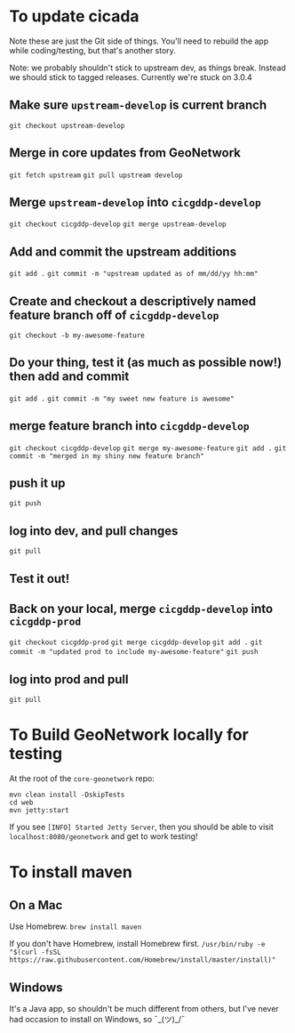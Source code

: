 # To update cicada

Note these are just the Git side of things. You'll need to rebuild the app while coding/testing, but that's another story.

Note: we probably shouldn't stick to upstream dev, as things break. Instead we should stick to tagged releases. Currently we're stuck on 3.0.4

## Make sure `upstream-develop` is current branch
`git checkout upstream-develop`

## Merge in core updates from GeoNetwork
`git fetch upstream`
`git pull upstream develop`

## Merge `upstream-develop` into `cicgddp-develop`
`git checkout cicgddp-develop`
`git merge upstream-develop`

## Add and commit the upstream additions
`git add .`
`git commit -m "upstream updated as of mm/dd/yy hh:mm"`

## Create and checkout a descriptively named feature branch off of `cicgddp-develop`
`git checkout -b my-awesome-feature`

## Do your thing, test it (as much as possible now!) then add and commit
`git add .`
`git commit -m "my sweet new feature is awesome"`

## merge feature branch into `cicgddp-develop`
`git checkout cicgddp-develop`
`git merge my-awesome-feature`
`git add .`
`git commit -m "merged in my shiny new feature branch"`

## push it up
`git push`

## log into dev, and pull changes
`git pull`

## Test it out!

## Back on your local, merge `cicgddp-develop` into `cicgddp-prod`
`git checkout cicgddp-prod`
`git merge cicgddp-develop`
`git add .`
`git commit -m "updated prod to include my-awesome-feature"`
`git push`

## log into prod and pull
`git pull`


# To Build GeoNetwork locally for testing
At the root of the `core-geonetwork` repo:

```
mvn clean install -DskipTests
cd web
mvn jetty:start
```

If you see `[INFO] Started Jetty Server`, then you should be able to visit `localhost:8080/geonetwork` and get to work testing!

# To install maven

## On a Mac
Use Homebrew.
`brew install maven`

If you don't have Homebrew, install Homebrew first.
`/usr/bin/ruby -e "$(curl -fsSL https://raw.githubusercontent.com/Homebrew/install/master/install)"`

## Windows
It's a Java app, so shouldn't be much different from others, but I've never had occasion to install on Windows, so ¯\_(ツ)_/¯ 

